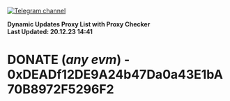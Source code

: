 [![Telegram channel](https://img.shields.io/endpoint?url=https://runkit.io/damiankrawczyk/telegram-badge/branches/master?url=https://t.me/n4z4v0d)](https://t.me/n4z4v0d) 

**Dynamic Updates Proxy List with Proxy Checker**  
**Last Updated: 20.12.23 14:41**

# DONATE (_any evm_) - 0xDEADf12DE9A24b47Da0a43E1bA70B8972F5296F2

